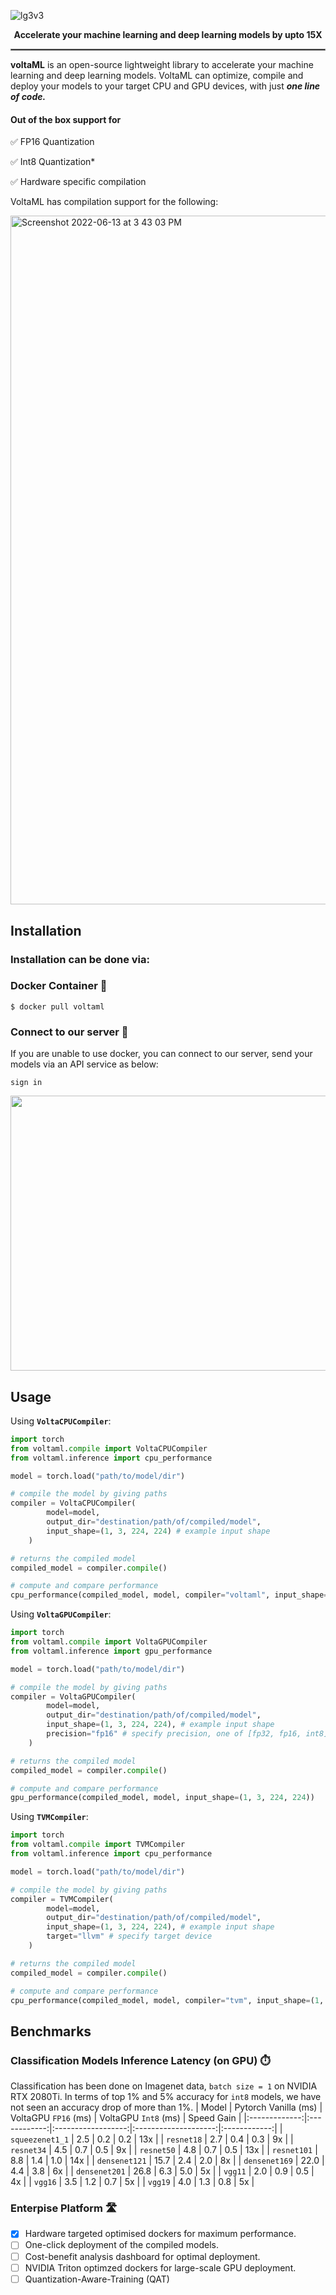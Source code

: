 ![lg3v3](https://user-images.githubusercontent.com/107309002/175033667-a58dab6e-ca8f-4739-a371-10a10b51e7e9.jpg)

<p align="center">
  <b> Accelerate your machine learning and deep learning models by upto 15X </b> 
</p>

<hr style="border:0.5px solid gray">

**voltaML** is an open-source lightweight library to accelerate your machine learning and deep learning models. VoltaML can optimize, compile and deploy your models to your target CPU and GPU devices, with just ***one line of code.***

#### Out of the box support for 


✅ FP16 Quantization<br/>

✅ Int8 Quantization*<br/>

✅ Hardware specific compilation


VoltaML has compilation support for the following:


<img width="1102" alt="Screenshot 2022-06-13 at 3 43 03 PM" src="https://user-images.githubusercontent.com/107309002/173331905-e7f506a8-f675-45ae-aff1-b84f65972f90.png">


## Installation

### Installation can be done via:

### Docker Container 🐳

`$ docker pull voltaml`

### Connect to our server 🔌

If you are unable to use docker, you can connect to our server, send your models via an API service as below:

`sign in`

<p align="center">
  <img width="640" height="440" src="https://user-images.githubusercontent.com/107309002/173332614-68abe0b3-e66e-4f5d-93fe-7c1362f67e31.png">
</p>

## Usage

Using **`VoltaCPUCompiler`**:

```python
import torch
from voltaml.compile import VoltaCPUCompiler
from voltaml.inference import cpu_performance

model = torch.load("path/to/model/dir")

# compile the model by giving paths
compiler = VoltaCPUCompiler(
        model=model,
        output_dir="destination/path/of/compiled/model",
        input_shape=(1, 3, 224, 224) # example input shape
    )

# returns the compiled model
compiled_model = compiler.compile()

# compute and compare performance
cpu_performance(compiled_model, model, compiler="voltaml", input_shape=(1, 3, 224, 224))
```

Using **`VoltaGPUCompiler`**:


```python
import torch
from voltaml.compile import VoltaGPUCompiler
from voltaml.inference import gpu_performance

model = torch.load("path/to/model/dir")

# compile the model by giving paths
compiler = VoltaGPUCompiler(
        model=model,
        output_dir="destination/path/of/compiled/model",
        input_shape=(1, 3, 224, 224), # example input shape
        precision="fp16" # specify precision, one of [fp32, fp16, int8]
    )

# returns the compiled model
compiled_model = compiler.compile()

# compute and compare performance
gpu_performance(compiled_model, model, input_shape=(1, 3, 224, 224))
```

Using **`TVMCompiler`**: 

```python
import torch
from voltaml.compile import TVMCompiler
from voltaml.inference import cpu_performance

model = torch.load("path/to/model/dir")

# compile the model by giving paths
compiler = TVMCompiler(
        model=model,
        output_dir="destination/path/of/compiled/model",
        input_shape=(1, 3, 224, 224), # example input shape
        target="llvm" # specify target device
    )

# returns the compiled model
compiled_model = compiler.compile()

# compute and compare performance
cpu_performance(compiled_model, model, compiler="tvm", input_shape=(1, 3, 224, 224))
```


## Benchmarks
### Classification Models Inference Latency (on GPU) ⏱️
Classification has been done on Imagenet data, `batch size = 1` on NVIDIA RTX 2080Ti. In terms of top 1% and 5% accuracy for `int8` models, we have not seen an accuracy drop of more than 1%. 
|     Model     | Pytorch Vanilla (ms) | VoltaGPU `FP16` (ms) | VoltaGPU `Int8` (ms) | Speed Gain |
|:-------------:|:------------:|:------------------:|:--------------------:|:------------:|
| `squeezenet1_1` |          2.5 |                0.2 |                0.2 |        13x |
| `resnet18`      |          2.7 |                0.4 |                0.3 |         9x |
| `resnet34`      |          4.5 |                0.7 |                0.5 |         9x |
| `resnet50`      |          4.8 |                0.7 |                0.5 |        13x |
| `resnet101`     |          8.8 |                1.4 |                1.0 |        14x |
| `densenet121`   |         15.7 |                2.4 |                2.0 |         8x |
| `densenet169`   |         22.0 |                4.4 |                3.8 |         6x |
| `densenet201`   |         26.8 |                6.3 |                5.0 |         5x |
| `vgg11`         |          2.0 |                0.9 |                0.5 |         4x |
| `vgg16`         |          3.5 |                1.2 |                0.7 |         5x |
| `vgg19`         |          4.0 |                1.3 |                0.8 |         5x |

### Enterpise Platform 🛣️
- [x] Hardware targeted optimised dockers for maximum performance.
- [ ] One-click deployment of the compiled models. 
- [ ] Cost-benefit analysis dashboard for optimal deployment.
- [ ] NVIDIA Triton optimzed dockers for large-scale GPU deployment.
- [ ] Quantization-Aware-Training (QAT) 
